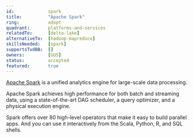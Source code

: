 ```yaml
---
id:				spark
title:      	"Apache Spark"
ring:       	adopt
quadrant:   	platforms-and-services
relatedTo:		[delta-lake]
alternativeTo:	[hadoop-mapreduce]
skillsNeeded:	[spark]
supportsTvdBB:	[]
owners:         [GUS] 
status:			accepted
featured:       true
---
```


[Apache Spark](https://spark.apache.org/) is a unified analytics engine for large-scale data processing. 

Apache Spark achieves high performance for both batch and streaming data, using a state-of-the-art DAG scheduler, a query optimizer, and a physical execution engine. 

Spark offers over 80 high-level operators that make it easy to build parallel apps. And you can use it interactively from the Scala, Python, R, and SQL shells. 